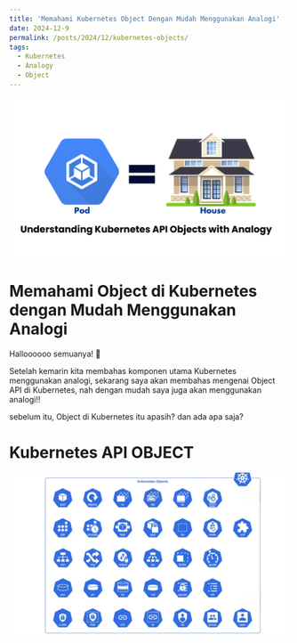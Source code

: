 ```yaml
---
title: 'Memahami Kubernetes Object Dengan Mudah Menggunakan Analogi'
date: 2024-12-9
permalink: /posts/2024/12/kubernetes-objects/
tags:
  - Kubernetes
  - Analogy
  - Object
---
```


![kube-object](/images/OBJECT.png)

# **Memahami Object di Kubernetes dengan Mudah Menggunakan Analogi**

Halloooooo semuanya! 👋

Setelah kemarin kita membahas komponen utama Kubernetes menggunakan analogi, sekarang saya akan membahas mengenai Object API di Kubernetes, nah dengan mudah saya juga akan menggunakan analogi!!

sebelum itu, Object di Kubernetes itu apasih? dan ada apa saja?

# Kubernetes API OBJECT

![daftar-object](/images/daftar-object.png)



